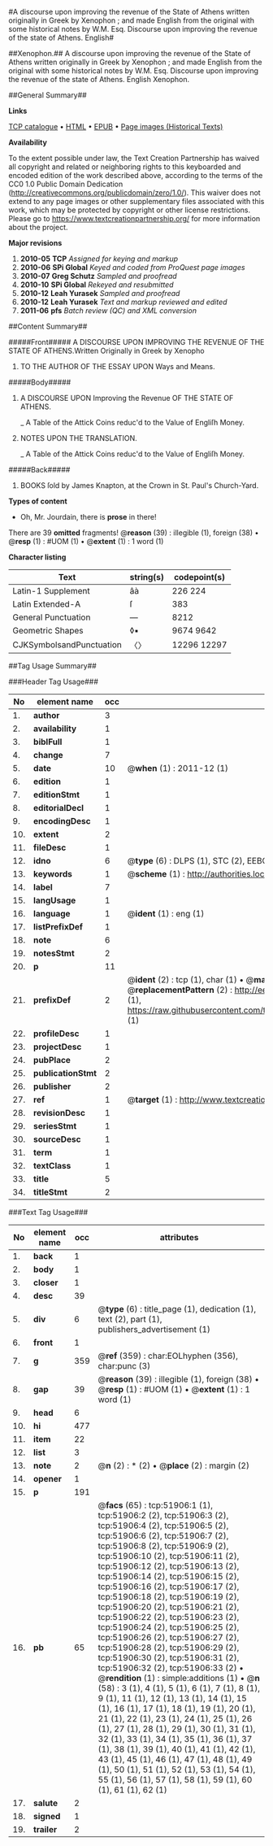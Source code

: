 #A discourse upon improving the revenue of the State of Athens written originally in Greek by Xenophon ; and made English from the original with some historical notes by W.M. Esq. Discourse upon improving the revenue of the state of Athens. English#

##Xenophon.##
A discourse upon improving the revenue of the State of Athens written originally in Greek by Xenophon ; and made English from the original with some historical notes by W.M. Esq.
Discourse upon improving the revenue of the state of Athens. English
Xenophon.

##General Summary##

**Links**

[TCP catalogue](http://www.ota.ox.ac.uk/tcp/)  • 
[HTML](http://tei.it.ox.ac.uk/tcp/Texts-HTML/free/A67/A67708.html)  • 
[EPUB](http://tei.it.ox.ac.uk/tcp/Texts-EPUB/free/A67/A67708.epub) • 
[Page images (Historical Texts)](https://historicaltexts.jisc.ac.uk/eebo-11983620e)

**Availability**

To the extent possible under law, the Text Creation Partnership has waived all copyright and related or neighboring rights to this keyboarded and encoded edition of the work described above, according to the terms of the CC0 1.0 Public Domain Dedication (http://creativecommons.org/publicdomain/zero/1.0/). This waiver does not extend to any page images or other supplementary files associated with this work, which may be protected by copyright or other license restrictions. Please go to https://www.textcreationpartnership.org/ for more information about the project.

**Major revisions**

1. __2010-05__ __TCP__ *Assigned for keying and markup*
1. __2010-06__ __SPi Global__ *Keyed and coded from ProQuest page images*
1. __2010-07__ __Greg Schutz__ *Sampled and proofread*
1. __2010-10__ __SPi Global__ *Rekeyed and resubmitted*
1. __2010-12__ __Leah Yurasek__ *Sampled and proofread*
1. __2010-12__ __Leah Yurasek__ *Text and markup reviewed and edited*
1. __2011-06__ __pfs__ *Batch review (QC) and XML conversion*

##Content Summary##

#####Front#####
A DISCOURSE UPON IMPROVING THE REVENUE OF THE STATE OF ATHENS.Written Originally in Greek by Xenopho
1. TO THE AUTHOR OF THE ESSAY UPON Ways and Means.

#####Body#####

1. A DISCOURSE UPON Improving the Revenue OF THE STATE OF ATHENS.

    _ A Table of the Attick Coins reduc'd to the Value of Engliſh Money.

1. NOTES UPON THE TRANSLATION.

    _ A Table of the Attick Coins reduc'd to the Value of Engliſh Money.

#####Back#####

1. BOOKS ſold by James Knapton, at the Crown in St. Paul's Church-Yard.

**Types of content**

  * Oh, Mr. Jourdain, there is **prose** in there!

There are 39 **omitted** fragments! 
 @__reason__ (39) : illegible (1), foreign (38)  •  @__resp__ (1) : #UOM (1)  •  @__extent__ (1) : 1 word (1)

**Character listing**


|Text|string(s)|codepoint(s)|
|---|---|---|
|Latin-1 Supplement|âà|226 224|
|Latin Extended-A|ſ|383|
|General Punctuation|—|8212|
|Geometric Shapes|◊▪|9674 9642|
|CJKSymbolsandPunctuation|〈〉|12296 12297|

##Tag Usage Summary##

###Header Tag Usage###

|No|element name|occ|attributes|
|---|---|---|---|
|1.|__author__|3||
|2.|__availability__|1||
|3.|__biblFull__|1||
|4.|__change__|7||
|5.|__date__|10| @__when__ (1) : 2011-12 (1)|
|6.|__edition__|1||
|7.|__editionStmt__|1||
|8.|__editorialDecl__|1||
|9.|__encodingDesc__|1||
|10.|__extent__|2||
|11.|__fileDesc__|1||
|12.|__idno__|6| @__type__ (6) : DLPS (1), STC (2), EEBO-CITATION (1), OCLC (1), VID (1)|
|13.|__keywords__|1| @__scheme__ (1) : http://authorities.loc.gov/ (1)|
|14.|__label__|7||
|15.|__langUsage__|1||
|16.|__language__|1| @__ident__ (1) : eng (1)|
|17.|__listPrefixDef__|1||
|18.|__note__|6||
|19.|__notesStmt__|2||
|20.|__p__|11||
|21.|__prefixDef__|2| @__ident__ (2) : tcp (1), char (1)  •  @__matchPattern__ (2) : ([0-9\-]+):([0-9IVX]+) (1), (.+) (1)  •  @__replacementPattern__ (2) : http://eebo.chadwyck.com/downloadtiff?vid=$1&page=$2 (1), https://raw.githubusercontent.com/textcreationpartnership/Texts/master/tcpchars.xml#$1 (1)|
|22.|__profileDesc__|1||
|23.|__projectDesc__|1||
|24.|__pubPlace__|2||
|25.|__publicationStmt__|2||
|26.|__publisher__|2||
|27.|__ref__|1| @__target__ (1) : http://www.textcreationpartnership.org/docs/. (1)|
|28.|__revisionDesc__|1||
|29.|__seriesStmt__|1||
|30.|__sourceDesc__|1||
|31.|__term__|1||
|32.|__textClass__|1||
|33.|__title__|5||
|34.|__titleStmt__|2||


###Text Tag Usage###

|No|element name|occ|attributes|
|---|---|---|---|
|1.|__back__|1||
|2.|__body__|1||
|3.|__closer__|1||
|4.|__desc__|39||
|5.|__div__|6| @__type__ (6) : title_page (1), dedication (1), text (2), part (1), publishers_advertisement (1)|
|6.|__front__|1||
|7.|__g__|359| @__ref__ (359) : char:EOLhyphen (356), char:punc (3)|
|8.|__gap__|39| @__reason__ (39) : illegible (1), foreign (38)  •  @__resp__ (1) : #UOM (1)  •  @__extent__ (1) : 1 word (1)|
|9.|__head__|6||
|10.|__hi__|477||
|11.|__item__|22||
|12.|__list__|3||
|13.|__note__|2| @__n__ (2) : * (2)  •  @__place__ (2) : margin (2)|
|14.|__opener__|1||
|15.|__p__|191||
|16.|__pb__|65| @__facs__ (65) : tcp:51906:1 (1), tcp:51906:2 (2), tcp:51906:3 (2), tcp:51906:4 (2), tcp:51906:5 (2), tcp:51906:6 (2), tcp:51906:7 (2), tcp:51906:8 (2), tcp:51906:9 (2), tcp:51906:10 (2), tcp:51906:11 (2), tcp:51906:12 (2), tcp:51906:13 (2), tcp:51906:14 (2), tcp:51906:15 (2), tcp:51906:16 (2), tcp:51906:17 (2), tcp:51906:18 (2), tcp:51906:19 (2), tcp:51906:20 (2), tcp:51906:21 (2), tcp:51906:22 (2), tcp:51906:23 (2), tcp:51906:24 (2), tcp:51906:25 (2), tcp:51906:26 (2), tcp:51906:27 (2), tcp:51906:28 (2), tcp:51906:29 (2), tcp:51906:30 (2), tcp:51906:31 (2), tcp:51906:32 (2), tcp:51906:33 (2)  •  @__rendition__ (1) : simple:additions (1)  •  @__n__ (58) : 3 (1), 4 (1), 5 (1), 6 (1), 7 (1), 8 (1), 9 (1), 11 (1), 12 (1), 13 (1), 14 (1), 15 (1), 16 (1), 17 (1), 18 (1), 19 (1), 20 (1), 21 (1), 22 (1), 23 (1), 24 (1), 25 (1), 26 (1), 27 (1), 28 (1), 29 (1), 30 (1), 31 (1), 32 (1), 33 (1), 34 (1), 35 (1), 36 (1), 37 (1), 38 (1), 39 (1), 40 (1), 41 (1), 42 (1), 43 (1), 45 (1), 46 (1), 47 (1), 48 (1), 49 (1), 50 (1), 51 (1), 52 (1), 53 (1), 54 (1), 55 (1), 56 (1), 57 (1), 58 (1), 59 (1), 60 (1), 61 (1), 62 (1)|
|17.|__salute__|2||
|18.|__signed__|1||
|19.|__trailer__|2||

